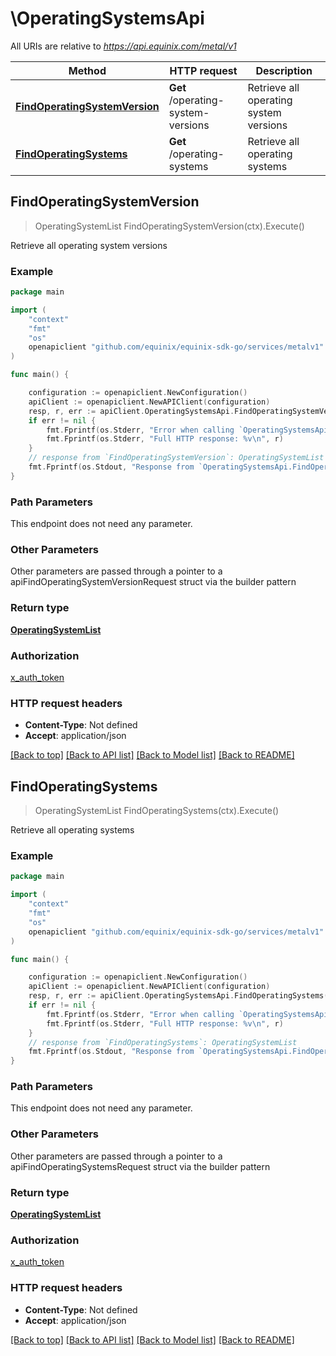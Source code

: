 # \OperatingSystemsApi

All URIs are relative to *https://api.equinix.com/metal/v1*

Method | HTTP request | Description
------------- | ------------- | -------------
[**FindOperatingSystemVersion**](OperatingSystemsApi.md#FindOperatingSystemVersion) | **Get** /operating-system-versions | Retrieve all operating system versions
[**FindOperatingSystems**](OperatingSystemsApi.md#FindOperatingSystems) | **Get** /operating-systems | Retrieve all operating systems



## FindOperatingSystemVersion

> OperatingSystemList FindOperatingSystemVersion(ctx).Execute()

Retrieve all operating system versions



### Example

```go
package main

import (
    "context"
    "fmt"
    "os"
    openapiclient "github.com/equinix/equinix-sdk-go/services/metalv1"
)

func main() {

    configuration := openapiclient.NewConfiguration()
    apiClient := openapiclient.NewAPIClient(configuration)
    resp, r, err := apiClient.OperatingSystemsApi.FindOperatingSystemVersion(context.Background()).Execute()
    if err != nil {
        fmt.Fprintf(os.Stderr, "Error when calling `OperatingSystemsApi.FindOperatingSystemVersion``: %v\n", err)
        fmt.Fprintf(os.Stderr, "Full HTTP response: %v\n", r)
    }
    // response from `FindOperatingSystemVersion`: OperatingSystemList
    fmt.Fprintf(os.Stdout, "Response from `OperatingSystemsApi.FindOperatingSystemVersion`: %v\n", resp)
}
```

### Path Parameters

This endpoint does not need any parameter.

### Other Parameters

Other parameters are passed through a pointer to a apiFindOperatingSystemVersionRequest struct via the builder pattern


### Return type

[**OperatingSystemList**](OperatingSystemList.md)

### Authorization

[x_auth_token](../README.md#x_auth_token)

### HTTP request headers

- **Content-Type**: Not defined
- **Accept**: application/json

[[Back to top]](#) [[Back to API list]](../README.md#documentation-for-api-endpoints)
[[Back to Model list]](../README.md#documentation-for-models)
[[Back to README]](../README.md)


## FindOperatingSystems

> OperatingSystemList FindOperatingSystems(ctx).Execute()

Retrieve all operating systems



### Example

```go
package main

import (
    "context"
    "fmt"
    "os"
    openapiclient "github.com/equinix/equinix-sdk-go/services/metalv1"
)

func main() {

    configuration := openapiclient.NewConfiguration()
    apiClient := openapiclient.NewAPIClient(configuration)
    resp, r, err := apiClient.OperatingSystemsApi.FindOperatingSystems(context.Background()).Execute()
    if err != nil {
        fmt.Fprintf(os.Stderr, "Error when calling `OperatingSystemsApi.FindOperatingSystems``: %v\n", err)
        fmt.Fprintf(os.Stderr, "Full HTTP response: %v\n", r)
    }
    // response from `FindOperatingSystems`: OperatingSystemList
    fmt.Fprintf(os.Stdout, "Response from `OperatingSystemsApi.FindOperatingSystems`: %v\n", resp)
}
```

### Path Parameters

This endpoint does not need any parameter.

### Other Parameters

Other parameters are passed through a pointer to a apiFindOperatingSystemsRequest struct via the builder pattern


### Return type

[**OperatingSystemList**](OperatingSystemList.md)

### Authorization

[x_auth_token](../README.md#x_auth_token)

### HTTP request headers

- **Content-Type**: Not defined
- **Accept**: application/json

[[Back to top]](#) [[Back to API list]](../README.md#documentation-for-api-endpoints)
[[Back to Model list]](../README.md#documentation-for-models)
[[Back to README]](../README.md)

